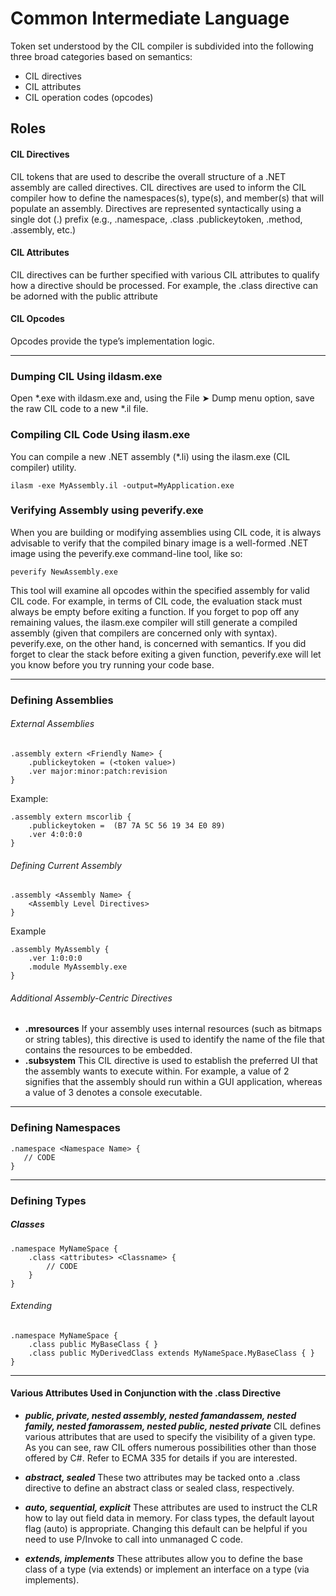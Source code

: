 # Common Intermediate Language


Token set understood by the CIL compiler is subdivided into the following three broad categories based on semantics:
* CIL directives
* CIL attributes
* CIL operation codes (opcodes)

## Roles
#### CIL Directives
CIL tokens that are used to describe the overall structure of a .NET
assembly are called directives. CIL directives are used to inform the CIL compiler how to define the namespaces(s), type(s), and member(s) that will populate an assembly. Directives are represented syntactically using a single dot (.) prefix (e.g., .namespace, .class .publickeytoken, .method, .assembly, etc.)

#### CIL Attributes
CIL directives can be further specified with various CIL attributes to qualify how a directive should be processed. For example, the .class directive can be adorned with the public attribute

####  CIL Opcodes
Opcodes provide the type’s implementation logic.

--- 

### Dumping CIL Using ildasm.exe
Open *.exe with ildasm.exe and, using the File ➤ Dump menu option, save the raw CIL code to a new *.il file.

### Compiling CIL Code Using ilasm.exe
You can compile a new .NET assembly (*.li) using the ilasm.exe (CIL compiler) utility.

```
ilasm -exe MyAssembly.il -output=MyApplication.exe
```
### Verifying Assembly using peverify.exe
When you are building or modifying assemblies using CIL code, it is always advisable to verify that the compiled binary image is a well-formed .NET image using the peverify.exe command-line tool, like so:
```
peverify NewAssembly.exe
```
This tool will examine all opcodes within the specified assembly for valid CIL code. For example, in terms of CIL code, the evaluation stack must always be empty before exiting a function. If you forget to pop off any remaining values, the ilasm.exe compiler will still generate a compiled assembly (given that compilers are concerned only with syntax). peverify.exe, on the other hand, is concerned with semantics. If you did forget to clear the stack before exiting a given function, peverify.exe will let you know before you try running your code base.

---
### Defining Assemblies
###### External Assemblies
```
.assembly extern <Friendly Name> {
    .publickeytoken = (<token value>)
    .ver major:minor:patch:revision
}
```
Example:
```
.assembly extern mscorlib {
    .publickeytoken =  (B7 7A 5C 56 19 34 E0 89)
    .ver 4:0:0:0
}
```
###### Defining Current Assembly
```
.assembly <Assembly Name> {
    <Assembly Level Directives>
}
```
Example
```
.assembly MyAssembly {
    .ver 1:0:0:0
    .module MyAssembly.exe
}
```
###### Additional Assembly-Centric Directives
* **.mresources** 
 If your assembly uses internal resources (such as bitmaps or string tables), this directive is used to identify the name of the file that contains the resources to be embedded.
* **.subsystem**
 This CIL directive is used to establish the preferred UI that the assembly wants to execute within. For example, a value of 2 signifies that the assembly should run within a GUI application, whereas a value of 3 denotes a console executable.

 ---
 ### Defining Namespaces
 ```
.namespace <Namespace Name> {
    // CODE
}
 ```

---
### Defining Types
##### Classes
```
.namespace MyNameSpace {
    .class <attributes> <Classname> {
        // CODE
    }
}
```
###### Extending
```
.namespace MyNameSpace {
    .class public MyBaseClass { }
    .class public MyDerivedClass extends MyNameSpace.MyBaseClass { }
}
```
---
#### Various Attributes Used in Conjunction with the .class Directive
* ***public, private, nested assembly, nested famandassem, nested family, nested famorassem, nested public, nested private***
CIL defines various attributes that are used to specify the visibility of a given type. As you can see, raw CIL offers numerous possibilities other than those offered by C#. Refer to ECMA 335 for details if you are interested.

* ***abstract, sealed*** 
 These two attributes may be tacked onto a .class directive to define an abstract class or sealed class, respectively.

* ***auto, sequential, explicit*** 
 These attributes are used to instruct the CLR how to lay out field data in memory. For class types, the default layout flag (auto) is appropriate. Changing this default can be helpful if you need to use P/Invoke to call into unmanaged C code.

* ***extends, implements*** 
 These attributes allow you to define the base class of a type (via extends) or implement an interface on a type (via implements).

